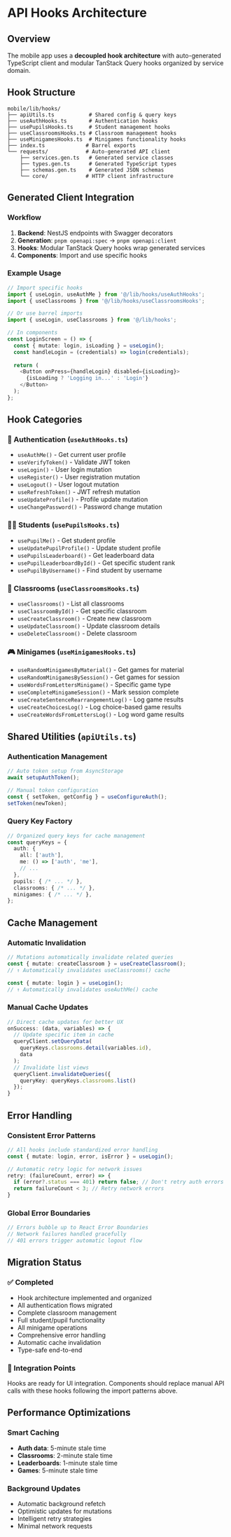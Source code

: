 # API Hooks Architecture

## Overview
The mobile app uses a **decoupled hook architecture** with auto-generated TypeScript client and modular TanStack Query hooks organized by service domain.

## Hook Structure

```
mobile/lib/hooks/
├── apiUtils.ts           # Shared config & query keys
├── useAuthHooks.ts       # Authentication hooks
├── usePupilsHooks.ts     # Student management hooks  
├── useClassroomsHooks.ts # Classroom management hooks
├── useMinigamesHooks.ts  # Minigames functionality hooks
├── index.ts             # Barrel exports
└── requests/            # Auto-generated API client
    ├── services.gen.ts   # Generated service classes
    ├── types.gen.ts      # Generated TypeScript types
    ├── schemas.gen.ts    # Generated JSON schemas
    └── core/            # HTTP client infrastructure
```

## Generated Client Integration

### Workflow
1. **Backend**: NestJS endpoints with Swagger decorators
2. **Generation**: `pnpm openapi:spec` → `pnpm openapi:client`
3. **Hooks**: Modular TanStack Query hooks wrap generated services
4. **Components**: Import and use specific hooks

### Example Usage
```typescript
// Import specific hooks
import { useLogin, useAuthMe } from '@/lib/hooks/useAuthHooks';
import { useClassrooms } from '@/lib/hooks/useClassroomsHooks';

// Or use barrel imports
import { useLogin, useClassrooms } from '@/lib/hooks';

// In components
const LoginScreen = () => {
  const { mutate: login, isLoading } = useLogin();
  const handleLogin = (credentials) => login(credentials);
  
  return (
    <Button onPress={handleLogin} disabled={isLoading}>
      {isLoading ? 'Logging in...' : 'Login'}
    </Button>
  );
};
```

## Hook Categories

### 🔐 Authentication (`useAuthHooks.ts`)
- `useAuthMe()` - Get current user profile
- `useVerifyToken()` - Validate JWT token
- `useLogin()` - User login mutation
- `useRegister()` - User registration mutation
- `useLogout()` - User logout mutation
- `useRefreshToken()` - JWT refresh mutation
- `useUpdateProfile()` - Profile update mutation
- `useChangePassword()` - Password change mutation

### 👨‍🎓 Students (`usePupilsHooks.ts`)
- `usePupilMe()` - Get student profile
- `useUpdatePupilProfile()` - Update student profile
- `usePupilsLeaderboard()` - Get leaderboard data
- `usePupilLeaderboardById()` - Get specific student rank
- `usePupilByUsername()` - Find student by username

### 🏫 Classrooms (`useClassroomsHooks.ts`)
- `useClassrooms()` - List all classrooms
- `useClassroomById()` - Get specific classroom
- `useCreateClassroom()` - Create new classroom
- `useUpdateClassroom()` - Update classroom details
- `useDeleteClassroom()` - Delete classroom

### 🎮 Minigames (`useMinigamesHooks.ts`)
- `useRandomMinigamesByMaterial()` - Get games for material
- `useRandomMinigamesBySession()` - Get games for session
- `useWordsFromLettersMinigame()` - Specific game type
- `useCompleteMinigameSession()` - Mark session complete
- `useCreateSentenceRearrangementLog()` - Log game results
- `useCreateChoicesLog()` - Log choice-based game results
- `useCreateWordsFromLettersLog()` - Log word game results

## Shared Utilities (`apiUtils.ts`)

### Authentication Management
```typescript
// Auto token setup from AsyncStorage
await setupAuthToken();

// Manual token configuration
const { setToken, getConfig } = useConfigureAuth();
setToken(newToken);
```

### Query Key Factory
```typescript
// Organized query keys for cache management
const queryKeys = {
  auth: {
    all: ['auth'],
    me: () => ['auth', 'me'],
    // ...
  },
  pupils: { /* ... */ },
  classrooms: { /* ... */ },
  minigames: { /* ... */ },
};
```

## Cache Management

### Automatic Invalidation
```typescript
// Mutations automatically invalidate related queries
const { mutate: createClassroom } = useCreateClassroom();
// ↑ Automatically invalidates useClassrooms() cache

const { mutate: login } = useLogin();
// ↑ Automatically invalidates useAuthMe() cache
```

### Manual Cache Updates
```typescript
// Direct cache updates for better UX
onSuccess: (data, variables) => {
  // Update specific item in cache
  queryClient.setQueryData(
    queryKeys.classrooms.detail(variables.id), 
    data
  );
  // Invalidate list views
  queryClient.invalidateQueries({ 
    queryKey: queryKeys.classrooms.list() 
  });
}
```

## Error Handling

### Consistent Error Patterns
```typescript
// All hooks include standardized error handling
const { mutate: login, error, isError } = useLogin();

// Automatic retry logic for network issues
retry: (failureCount, error) => {
  if (error?.status === 401) return false; // Don't retry auth errors
  return failureCount < 3; // Retry network errors
}
```

### Global Error Boundaries
```typescript
// Errors bubble up to React Error Boundaries
// Network failures handled gracefully
// 401 errors trigger automatic logout flow
```

## Migration Status

### ✅ Completed
- Hook architecture implemented and organized
- All authentication flows migrated
- Complete classroom management
- Full student/pupil functionality  
- All minigame operations
- Comprehensive error handling
- Automatic cache invalidation
- Type-safe end-to-end

### 📝 Integration Points
Hooks are ready for UI integration. Components should replace manual API calls with these hooks following the import patterns above.

## Performance Optimizations

### Smart Caching
- **Auth data**: 5-minute stale time
- **Classrooms**: 2-minute stale time  
- **Leaderboards**: 1-minute stale time
- **Games**: 5-minute stale time

### Background Updates
- Automatic background refetch
- Optimistic updates for mutations
- Intelligent retry strategies
- Minimal network requests